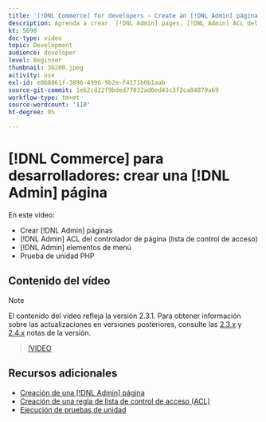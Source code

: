 ```yaml
---
title: '[!DNL Commerce] for developers - Create an [!DNL Admin] página'
description: Aprenda a crear  [!DNL Admin] pages, [!DNL Admin] ACL del controlador de página (lista de control de acceso) y a realizar pruebas de unidades.
kt: 5698
doc-type: video
topic: Development
audience: developer
level: Beginner
thumbnail: 36200.jpeg
activity: use
exl-id: e0b8061f-3896-4996-9b2e-f4171b6b1aab
source-git-commit: 1eb2cd22f9bded77032ad0ed43c3f2ca84879a69
workflow-type: tm+mt
source-wordcount: '110'
ht-degree: 0%

---
```


# [!DNL Commerce] para desarrolladores: crear una  [!DNL Admin] página

En este vídeo:

- Crear [!DNL Admin] páginas
- [!DNL Admin] ACL del controlador de página (lista de control de acceso)
- [!DNL Admin] elementos de menú
- Prueba de unidad PHP

## Contenido del vídeo

>[!NOTE]
>
>El contenido del vídeo refleja la versión 2.3.1. Para obtener información sobre las actualizaciones en versiones posteriores, consulte las [ 2.3.x](https://devdocs.magento.com/guides/v2.3/release-notes/bk-release-notes.html) y [2.4.x](https://devdocs.magento.com/guides/v2.4/release-notes/bk-release-notes.html) notas de la versión.

>[!VIDEO](https://video.tv.adobe.com/v/36200?quality=12&learn=on)

## Recursos adicionales

- [Creación de una  [!DNL Admin] página](https://devdocs.magento.com/guides/v2.4/ext-best-practices/extension-coding/example-module-adminpage.html)
- [Creación de una regla de lista de control de acceso (ACL)](https://devdocs.magento.com/guides/v2.4/ext-best-practices/tutorials/create-access-control-list-rule.html)
- [Ejecución de pruebas de unidad](https://devdocs.magento.com/guides/v2.4/test/unit/unit_test_execution.html)
